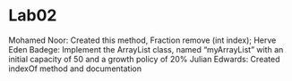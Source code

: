 # Lab02
Mohamed Noor: Created this method, Fraction remove (int index);
Herve Eden Badege: Implement the ArrayList class, named “myArrayList” with an initial capacity of 50 and a growth
policy of 20%
Julian Edwards: Created indexOf method and documentation
